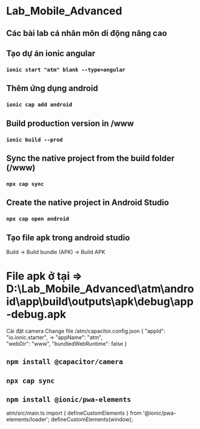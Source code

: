 # Lab_Mobile_Advanced

## Các bài lab cá nhân môn di động nâng cao

## Tạo dự án ionic angular

### `ionic start "atm" blank --type=angular`

## Thêm ứng dụng android

### `ionic cap add android`

## Build production version in /www

### `ionic build --prod`

## Sync the native project from the build folder (/www)

### `npx cap sync`

## Create the native project in Android Studio

### `npx cap open android`

## Tạo file apk trong android studio

Build -> Build bundle (APK) -> Build APK

File apk ở tại => D:\Lab_Mobile_Advanced\atm\android\app\build\outputs\apk\debug\app-debug.apk
===================================
Cài đặt camera
Change file /atm/capacitor.config.json
{
  "appId": "io.ionic.starter",
  -> "appName": "atm",  
  "webDir": "www",
  "bundledWebRuntime": false
}
## `npm install @capacitor/camera`
## `npx cap sync`
## `npm install @ionic/pwa-elements`
atm/src/main.ts
	import { defineCustomElements } from '@ionic/pwa-elements/loader';
	defineCustomElements(window);
